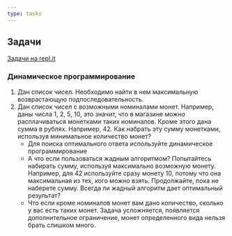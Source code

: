 ```yaml
---
type: tasks
---
```


## Задачи

[Задачи на repl.it](https://repl.it/classroom/invite/egIgFVk)

### Динамическое программирование
1. Дан список чисел. Необходимо найти в нем максимальную возврастающую подпоследовательность.
1. Дан список чисел с возможными номиналами монет. Например, даны числа 1, 2, 5, 10,
это значит, что в магазине можно расплачиваться монетками таких номиналов.
Кроме этого дана сумма в рублях. Например, 42. Как набрать эту сумму монетками,
используя минимальное количество монет?
    * Для поиска оптимального ответа используйте динамическое программирование
    * А что если пользоваться жадным алгоритмом? Попытайтесь набирать сумму,
    используя максимально возможную монету. Например, для 42 используйте сразу
    монету 10, потому что она максимальная из тех, кого можно взять. Продолжайте,
    пока не наберете сумму. Всегда ли жадный алгоритм дает оптимальный результат?
    * Что если кроме номиналов монет вам дано количество, сколько у вас есть
    таких монет. Задача усложняется, появляется дополнительное ограничение,
    монет определенного вида нельзя брать слишком много.    